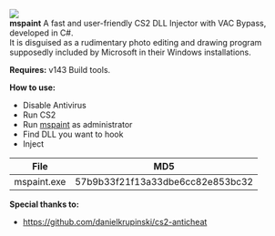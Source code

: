 <img src="https://i.imgur.com/NEp7qDf.gif"><br>
<b>mspaint</b>
A fast and user-friendly CS2 DLL Injector with VAC Bypass, developed in C#.<br>It is disguised as a rudimentary photo editing and drawing program supposedly included by Microsoft in their Windows installations.

<b>Requires:</b>  v143 Build tools.

<b>How to use:</b><br>
- Disable Antivirus
- Run CS2
- Run <a href="https://github.com/deathsuu/Paint/releases/tag/1.0.0">mspaint</a> as administrator
- Find DLL you want to hook
- Inject

| File | MD5 |
| --- | --- |
| mspaint.exe | 57b9b33f21f13a33dbe6cc82e853bc32 |

<b>Special thanks to:</b>
- https://github.com/danielkrupinski/cs2-anticheat
